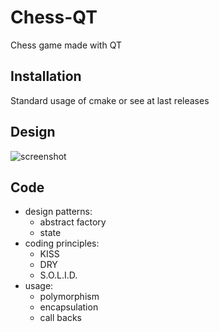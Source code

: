# Chess-QT

Chess game made with QT

## Installation

Standard usage of cmake or see at last releases

## Design

![screenshot](https://github.com/miki134/Chess_QT/blob/main/screenshot.PNG)

## Code

- design patterns: 
	-  abstract factory
	- state
- coding principles:
	- KISS
	- DRY
	- S.O.L.I.D.
-  usage:
	- polymorphism
	-  encapsulation 
	- call backs
